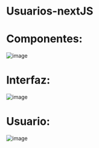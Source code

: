 # Usuarios-nextJS

# Componentes:
![image](https://github.com/user-attachments/assets/6f3cc2fe-78c3-4c95-89eb-ab8770d1f899)

# Interfaz: 
![image](https://github.com/user-attachments/assets/16c80fe4-16e6-447a-8dd2-4ad4098e9d4b)

# Usuario:
![image](https://github.com/user-attachments/assets/3e78d3fe-1592-40b0-b78c-f4adfc8b6d9f)
